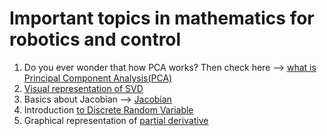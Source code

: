 # Important topics in mathematics for robotics and control

1. Do you ever wonder that how PCA works? Then check here --> [what is Principal Component Analysis(PCA)](https://www.youtube.com/watch?v=L-pQtGm3VS8&t=1508s)
2. [Visual representation of SVD](https://www.youtube.com/watch?v=R9UoFyqJca8)
3. Basics about Jacobian --> [Jacobian](https://www.khanacademy.org/math/multivariable-calculus/multivariable-derivatives/jacobian/v/the-jacobian-determinant)
4. Introduction [to Discrete Random Variable](https://www.khanacademy.org/math/statistics-probability/random-variables-stats-library/random-variables-discrete/v/random-variables)
5. Graphical representation of [partial derivative](https://www.khanacademy.org/math/multivariable-calculus/multivariable-derivatives/partial-derivatives/v/partial-derivatives-and-graphs)
